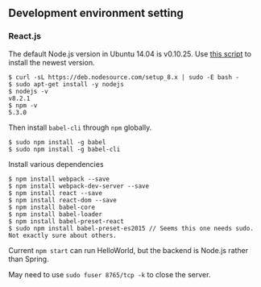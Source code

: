 ## Development environment setting

### React.js

The default Node.js version in Ubuntu 14.04 is v0.10.25. Use [this script](https://github.com/nodesource/distributions#debinstall) to install the newest version.

```
$ curl -sL https://deb.nodesource.com/setup_8.x | sudo -E bash -
$ sudo apt-get install -y nodejs
$ nodejs -v
v8.2.1
$ npm -v
5.3.0
```

Then install `babel-cli` through `npm` globally.

```
$ sudo npm install -g babel
$ sudo npm install -g babel-cli
```

Install various dependencies

```
$ npm install webpack --save
$ npm install webpack-dev-server --save
$ npm install react --save
$ npm install react-dom --save
$ npm install babel-core
$ npm install babel-loader
$ npm install babel-preset-react
$ sudo npm install babel-preset-es2015 // Seems this one needs sudo. Not exactly sure about others.
```

Current `npm start` can run HelloWorld, but the backend is Node.js rather than Spring.

May need to use `sudo fuser 8765/tcp -k` to close the server.
